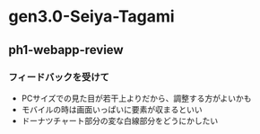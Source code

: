 # gen3.0-Seiya-Tagami
## ph1-webapp-review
### フィードバックを受けて

 - PCサイズでの見た目が若干上よりだから、調整する方がよいかも
 - モバイルの時は画面いっぱいに要素が収まるといい
 - ドーナツチャート部分の変な白線部分をどうにかしたい



